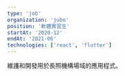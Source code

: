```yaml
---
type: 'job'
organization: 'jubo'
position: '軟體實習生'
startAt: '2020-12'
endAt: '2021-06'
technologies: ['react', 'flutter']
---
```


維護和開發用於長照機構場域的應用程式。
